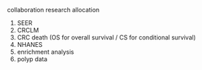 collaboration research allocation

1. SEER
2. CRCLM
3. CRC death (OS for overall survival / CS for conditional survival)
4. NHANES
5. enrichment analysis
6. polyp data
